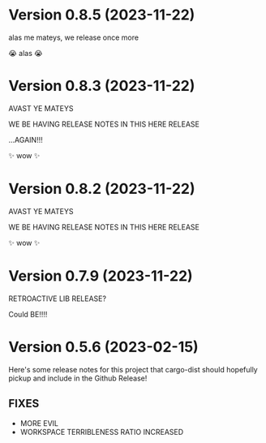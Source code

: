 # Version 0.8.5 (2023-11-22)

alas me mateys, we release once more

😭 alas 😭


# Version 0.8.3 (2023-11-22)

AVAST YE MATEYS

WE BE HAVING RELEASE NOTES IN THIS HERE RELEASE

...AGAIN!!!

✨ wow ✨


# Version 0.8.2 (2023-11-22)

AVAST YE MATEYS

WE BE HAVING RELEASE NOTES IN THIS HERE RELEASE

✨ wow ✨

# Version 0.7.9 (2023-11-22)

RETROACTIVE LIB RELEASE?

Could BE!!!!

# Version 0.5.6 (2023-02-15)

Here's some release notes for this project that cargo-dist should hopefully pickup and include in the Github Release!

## FIXES

* MORE EVIL
* WORKSPACE TERRIBLENESS RATIO INCREASED